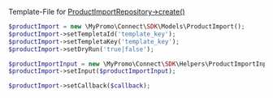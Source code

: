 Template-File for [ProductImportRepository->create()][ProductImportRepository]

```php
$productImport = new \MyPromo\Connect\SDK\Models\ProductImport();
$productImport->setTempletaId('template_key');
$productImport->setTempletaKey('template_key');
$productImport->setDryRun('true|false');

$productImportInput = new \MyPromo\Connect\SDK\Helpers\ProductImportInput();
$productImport->setInput($productImportInput);

$productImport->setCallback($callback);

```

[Callback]: ../Models/Callback.md
[ProductImportInput]: ../Helpers/ProductImportInput.md
[ProductImportRepository]: ../Repositories/ProductImportRepository.md
